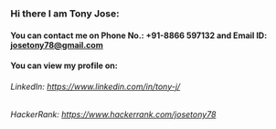 ### Hi there I am Tony Jose:
#### You can contact me on Phone No.: +91-8866 597132 and Email ID: josetony78@gmail.com

#### You can view my profile on:
###### LinkedIn: https://www.linkedin.com/in/tony-j/
###### HackerRank: https://www.hackerrank.com/josetony78



